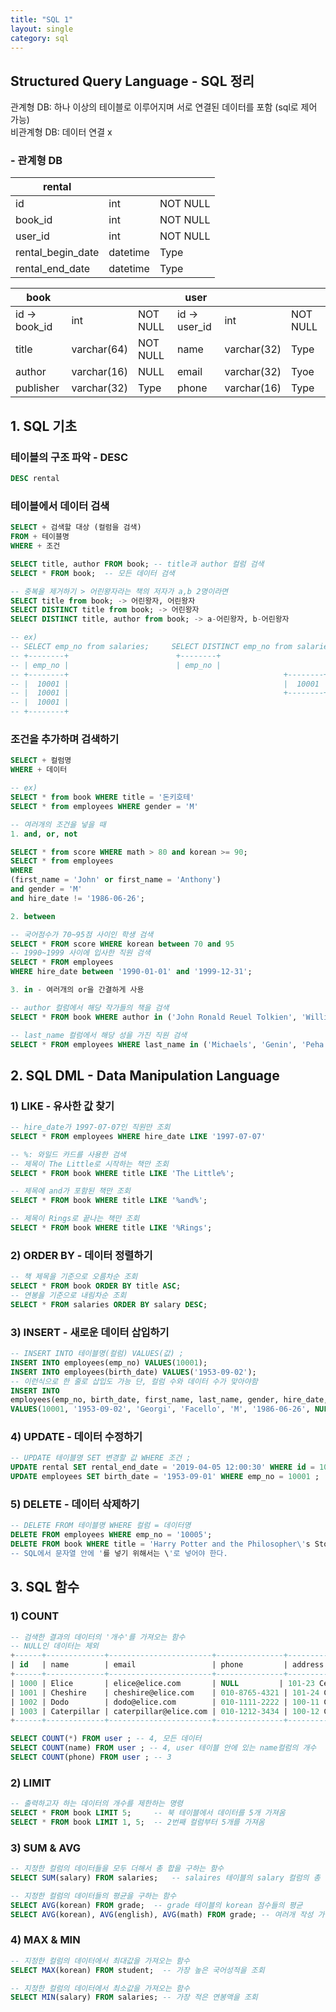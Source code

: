 ```yaml
---
title: "SQL 1"
layout: single
category: sql
---
```


## Structured Query Language - SQL 정리

관계형 DB: 하나 이상의 테이블로 이루어지며 서로 연결된 데이터를 포함 (sql로 제어 가능)  
비관계형 DB: 데이터 연결 x

### - 관계형 DB

| rental            |          |          |
| ----------------- | -------- | -------- |
| id                | int      | NOT NULL |
| book_id           | int      | NOT NULL |
| user_id           | int      | NOT NULL |
| rental_begin_date | datetime | Type     |
| rental_end_date   | datetime | Type     |

| book          |             |          | user          |             |          |
| ------------- | ----------- | -------- | ------------- | ----------- | -------- |
| id -> book_id | int         | NOT NULL | id -> user_id | int         | NOT NULL |
| title         | varchar(64) | NOT NULL | name          | varchar(32) | Type     |
| author        | varchar(16) | NULL     | email         | varchar(32) | Tyoe     |
| publisher     | varchar(32) | Type     | phone         | varchar(16) | Type     |



## 1. SQL 기초



### 테이블의 구조 파악 - DESC

```sql
DESC rental
```

### 테이블에서 데이터 검색

```sql
SELECT + 검색할 대상 (컬럼을 검색)
FROM + 테이블명
WHERE + 조건
```

```sql
SELECT title, author FROM book; -- title과 author 컬럼 검색
SELECT * FROM book;  -- 모든 데이터 검색

-- 중복을 제거하기 > 어린왕자라는 책의 저자가 a,b 2명이라면
SELECT title from book; -> 어린왕자, 어린왕자
SELECT DISTINCT title from book; -> 어린왕자
SELECT DISTINCT title, author from book; -> a-어린왕자, b-어린왕자

-- ex)
-- SELECT emp_no from salaries;     SELECT DISTINCT emp_no from salaries;
-- +--------+                        +--------+
-- | emp_no |                        | emp_no |
-- +--------+												 +--------+
-- |  10001 |												 |  10001 |
-- |  10001 |												 +--------+
-- |  10001 |
-- +--------+
```

### 조건을 추가하며 검색하기

```sql
SELECT + 컬럼명
WHERE + 데이터

-- ex)
SELECT * from book WHERE title = '돈키호테'
SELECT * from employees WHERE gender = 'M'

-- 여러개의 조건을 넣을 때
1. and, or, not

SELECT * from score WHERE math > 80 and korean >= 90;
SELECT * from employees 
WHERE 
(first_name = 'John' or first_name = 'Anthony') 
and gender = 'M' 
and hire_date != '1986-06-26';

2. between

-- 국어점수가 70~95점 사이인 학생 검색
SELECT * FROM score WHERE korean between 70 and 95
-- 1990~1999 사이에 입사한 직원 검색
SELECT * FROM employees 
WHERE hire_date between '1990-01-01' and '1999-12-31'; 

3. in - 여러개의 or을 간결하게 사용

-- author 컬럼에서 해당 작가들의 책을 검색
SELECT * FROM book WHERE author in ('John Ronald Reuel Tolkien', 'William Shakespeare', 'Joanne Kathleen Rowling')

-- last_name 컬럼에서 해당 성을 가진 직원 검색
SELECT * FROM employees WHERE last_name in ('Michaels', 'Genin', 'Peha');
```



## 2. SQL DML - Data Manipulation Language



### 1) LIKE - 유사한 값 찾기

```sql
-- hire_date가 1997-07-07인 직원만 조회
SELECT * FROM employees WHERE hire_date LIKE '1997-07-07'

-- %: 와일드 카드를 사용한 검색
-- 제목이 The Little로 시작하는 책만 조회
SELECT * FROM book WHERE title LIKE 'The Little%';

-- 제목에 and가 포함된 책만 조회
SELECT * FROM book WHERE title LIKE '%and%';

-- 제목이 Rings로 끝나는 책만 조회
SELECT * FROM book WHERE title LIKE '%Rings';
```

### 2) ORDER BY - 데이터 정렬하기

```sql
-- 책 제목을 기준으로 오름차순 조회
SELECT * FROM book ORDER BY title ASC;
-- 연봉을 기준으로 내림차순 조회
SELECT * FROM salaries ORDER BY salary DESC;
```

### 3) INSERT - 새로운 데이터 삽입하기

```sql
-- INSERT INTO 테이블명(컬럼) VALUES(값) ;
INSERT INTO employees(emp_no) VALUES(10001);
INSERT INTO employees(birth_date) VALUES('1953-09-02');
-- 이런식으로 한 줄로 삽입도 가능 단, 컬럼 수와 데이터 수가 맞아야함
INSERT INTO
employees(emp_no, birth_date, first_name, last_name, gender, hire_date, superior_no) 
VALUES(10001, '1953-09-02', 'Georgi', 'Facello', 'M', '1986-06-26', NULL); 
```

### 4) UPDATE - 데이터 수정하기

```sql
-- UPDATE 테이블명 SET 변경할 값 WHERE 조건 ;
UPDATE rental SET rental_end_date = '2019-04-05 12:00:30' WHERE id = 1000 ;
UPDATE employees SET birth_date = '1953-09-01' WHERE emp_no = 10001 ;
```

### 5) DELETE - 데이터 삭제하기

```sql
-- DELETE FROM 테이블명 WHERE 컬럼 = 데이터명
DELETE FROM employees WHERE emp_no = '10005';
DELETE FROM book WHERE title = 'Harry Potter and the Philosopher\'s Stone';
-- SQL에서 문자열 안에 '를 넣기 위해서는 \'로 넣어야 한다.
```



## 3. SQL 함수



### 1) COUNT

```sql
-- 검색한 결과의 데이터의 '개수'를 가져오는 함수
-- NULL인 데이터는 제외
+------+-------------+-----------------------+---------------+------------------+
| id   | name        | email                 | phone         | address          |
+------+-------------+-----------------------+---------------+------------------+
| 1000 | Elice       | elice@elice.com       | NULL         | 101-23 CeileDong |
| 1001 | Cheshire    | cheshire@elice.com    | 010-8765-4321 | 101-24 CeileDong |
| 1002 | Dodo        | dodo@elice.com        | 010-1111-2222 | 100-11 CeileDong |
| 1003 | Caterpillar | caterpillar@elice.com | 010-1212-3434 | 100-12 CeileDong |
+------+-------------+-----------------------+---------------+------------------+

SELECT COUNT(*) FROM user ; -- 4, 모든 데이터
SELECT COUNT(name) FROM user ; -- 4, user 테이블 안에 있는 name컬럼의 개수
SELECT COUNT(phone) FROM user ; -- 3
```

### 2) LIMIT

```sql
-- 출력하고자 하는 데이터의 개수를 제한하는 명령
SELECT * FROM book LIMIT 5;    	-- 북 테이블에서 데이터를 5개 가져옴
SELECT * FROM book LIMIT 1, 5; 	-- 2번째 컬럼부터 5개를 가져옴
```

### 3) SUM & AVG

```sql
-- 지정한 컬럼의 데이터들을 모두 더해서 총 합을 구하는 함수
SELECT SUM(salary) FROM salaries;   -- salaires 테이블의 salary 컬럼의 총 합
```

```sql
-- 지정한 컬럼의 데이터들의 평균을 구하는 함수
SELECT AVG(korean) FROM grade;	-- grade 테이블의 korean 점수들의 평균
SELECT AVG(korean), AVG(english), AVG(math) FROM grade; -- 여러개 작성 가능
```

### 4) MAX & MIN

```sql
-- 지정한 컬럼의 데이터에서 최대값을 가져오는 함수
SELECT MAX(korean) FROM student;  -- 가장 높은 국어성적을 조회
```

```sql
-- 지정한 컬럼의 데이터에서 최소값을 가져오는 함수
SELECT MIN(salary) FROM salaries; -- 가장 적은 연봉액을 조회
```
